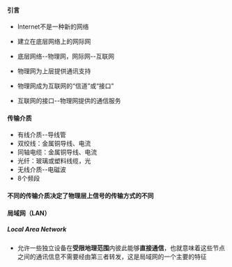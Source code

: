 #### 引言
* Internet不是一种新的网络
 * 建立在底层网络上的网际网
 * 底层网络--物理网，网际网--互联网

* 物理网为上层提供通讯支持
 * 物理网成为互联网的“信道”或“接口”
 * 互联网的接口--物理网提供的通信服务

#### 传输介质
* 有线介质--导线管
 * 双绞线：金属铜导线、电流
 * 同轴电缆：金属铜导线、电流
 * 光纤：玻璃或塑料线缆，光
* 无线介质--电磁波
 * 8个频段
#### 不同的传输介质决定了物理层上信号的传输方式的不同

#### 局域网（LAN）
##### Local Area Network
* 允许一些独立设备在**受限地理范围**内彼此能够**直接通信**，也就意味着这些节点之间的通讯信息不需要经由第三者转发，这是局域网的一个主要的特征
